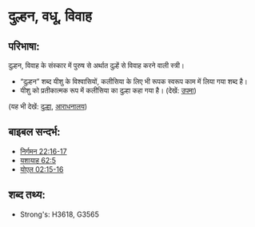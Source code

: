 # दुल्हन, वधू, विवाह #

## परिभाषा: ##

दुल्हन, विवाह के संस्कार में पुरुष से अर्थात दुल्हें से विवाह करने वाली स्त्री।

* “दुल्हन” शब्द यीशु के विश्वासियों, कलीसिया के लिए भी रूपक स्वरूप काम में लिया गया शब्द है।
* यीशु को प्रतीकात्मक रूप में कलीसिया का दुल्हा कहा गया है। (देखें: [उपमा](rc://hi/ta/man/translate/figs-metaphor))

(यह भी देखें: [दुल्हा](../other/bridegroom.md), [आराधनालय](../kt/church.md))

## बाइबल सन्दर्भ: ##

* [निर्गमन 22:16-17](rc://hi/tn/help/exo/22/16)
* [यशायाह 62:5](rc://hi/tn/help/isa/62/05)
* [योएल 02:15-16](rc://hi/tn/help/jol/02/15)

## शब्द तथ्य: ##

* Strong's: H3618, G3565
